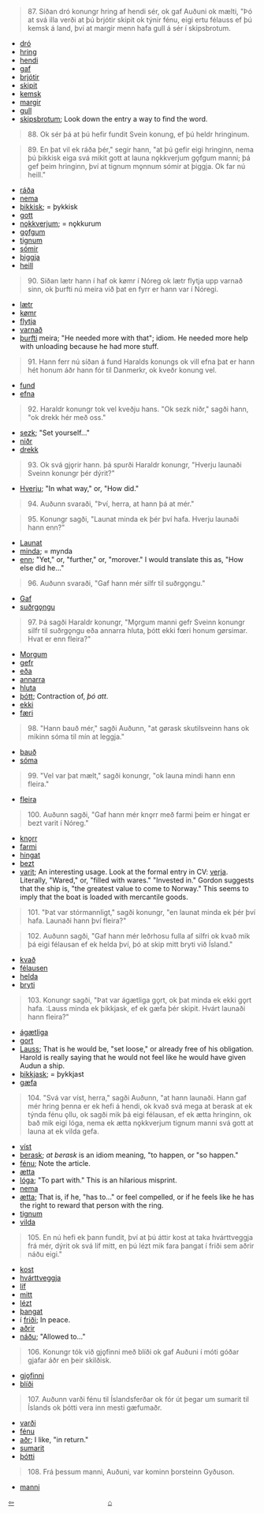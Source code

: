 >87\. Síðan dró konungr hring af hendi sér, ok gaf Auðuni ok mælti, "Þó at svá illa verði at þú brjótir skipit ok týnir fénu, eigi ertu félauss ef þú kemsk á land, því at margir menn hafa gull á sér í skipsbrotum. 

* [dró](https://en.wiktionary.org/wiki/draga#Old_Norse)
* [hring](http://www.germanic-lexicon-project.org/cgi-bin/gmc_search_v3?cmd=viewthis&id=cv:b0285:16)
* [hendi](https://en.wiktionary.org/wiki/h%C7%ABnd#Old_Norse)
* [gaf](https://en.wiktionary.org/wiki/gefa#Old_Norse)
* [brjótir](https://en.wiktionary.org/wiki/brj%C3%B3ta#Old_Norse)
* [skipit](https://en.wiktionary.org/wiki/skip#Old_Norse)
* [kemsk](https://en.wiktionary.org/wiki/koma#Old_Norse)
* [margir](https://en.wiktionary.org/wiki/margr)
* [gull](https://en.wiktionary.org/wiki/gull#Old_Norse)
* [skipsbrotum](http://www.germanic-lexicon-project.org/cgi-bin/gmc_search_v3?cmd=viewthis&id=cv:b0080:65); Look down the entry a way to find the word.

>88\. Ok sér þá at þú hefir fundit Svein konung, ef þú heldr hringinum.

>89\. En þat vil ek ráða þér," segir hann, "at þú gefir eigi hringinn, nema þú þikkisk eiga svá mikit gott at launa nǫkkverjum gǫfgum manni; þá gef þeim hringinn, því at tignum mǫnnum sómir at þiggja. Ok far nú heill."

* [ráða](https://en.wiktionary.org/wiki/r%C3%A1%C3%B0a#Old_Norse)
* [nema](https://en.wiktionary.org/wiki/nema#Etymology_2_2)
* [þikkisk](https://en.wiktionary.org/wiki/%C3%BEykkja#Old_Norse); = þykkisk
* [gott](https://en.wiktionary.org/wiki/g%C3%B3%C3%B0r)
* [nǫkkverjum](https://en.wiktionary.org/wiki/n%C7%ABkkurr); = nǫkkurum
* [gǫfgum](https://en.wiktionary.org/wiki/g%C7%ABfugr#Old_Norse)
* [tignum](https://en.wiktionary.org/wiki/tignum#Old_Norse)
* [sómir](http://www.germanic-lexicon-project.org/cgi-bin/gmc_search_v3?cmd=viewthis&id=cv:b0579:32)
* [þiggja](https://en.wiktionary.org/wiki/%C3%BEiggja#Old_Norse)
* [heill](https://en.wiktionary.org/wiki/heill)

>90\. Síðan lætr hann í haf ok kømr í Nóreg ok lætr flytja upp varnað sinn, ok þurfti nú meira við þat en fyrr er hann var í Nóregi.

* [lætr](https://en.wiktionary.org/wiki/l%C3%A1ta#Old_Norse)
* [kømr](https://en.wiktionary.org/wiki/l%C3%A1ta#Old_Norse)
* [flytja](https://en.wiktionary.org/wiki/l%C3%A1ta#Old_Norse)
* [varnað](http://www.germanic-lexicon-project.org/cgi-bin/gmc_search_v3?cmd=viewthis&id=cv:b0681:2)
* [þurfti](https://en.wiktionary.org/wiki/%C3%BEurfa#Old_Norse) meira; "He needed more with that"; idiom. He needed more help with unloading because he had more stuff. 

>91\. Hann ferr nú síðan á fund Haralds konungs ok vill efna þat er hann hét honum áðr hann fór til Danmerkr, ok kveðr konung vel.

* [fund](https://en.wiktionary.org/wiki/fundr)
* [efna](https://en.wiktionary.org/wiki/efna#Old_Norse)

>92\. Haraldr konungr tok vel kveðju hans. "Ok sezk niðr," sagði hann, "ok drekk hér með oss."

* [sezk](https://en.wiktionary.org/wiki/setja#Old_Norse); "Set yourself..." 
* [niðr](https://en.wiktionary.org/wiki/ni%C3%B0r)
* [drekk](https://en.wiktionary.org/wiki/drekka#Old_Norse)

>93\. Ok svá gjǫrir hann. þá spurði Haraldr konungr, "Hverju launaði Sveinn konungr þér dýrit?"

* [Hverju](https://en.wiktionary.org/wiki/hverr#Etymology_2); "In what way," or, "How did."

>94\. Auðunn svaraði, "Því, herra, at hann þá at mér."


>95\. Konungr sagði, "Launat minda ek þér því hafa. Hverju launaði hann enn?"

* [Launat](http://www.germanic-lexicon-project.org/cgi-bin/gmc_search_v3?cmd=viewthis&id=cv:b0375:6)
* [minda](https://en.wiktionary.org/wiki/munu#Old_Norse); = mynda
* [enn](https://en.wiktionary.org/wiki/enn#Adverb_3); "Yet," or, "further," or, "morover." I would translate this as, "How else did he..."

>96\. Auðunn svaraði, "Gaf hann mér silfr til suðrgǫngu."

* [Gaf](https://en.wiktionary.org/wiki/gefa#Old_Norse)
* [suðrgǫngu](http://www.germanic-lexicon-project.org/cgi-bin/gmc_search_v3?cmd=viewthis&id=cv:b0603:20)

>97\. Þá sagði Haraldr konungr, "Mǫrgum manni gefr Sveinn konungr silfr til suðrgǫngu eða annarra hluta, þótt ekki fœri honum gørsimar. Hvat er enn fleira?"

* [Morgum](https://en.wiktionary.org/wiki/margr)
* [gefr](https://en.wiktionary.org/wiki/gefa#Old_Norse)
* [eða](https://en.wiktionary.org/wiki/e%C3%B0a)
* [annarra](https://en.wiktionary.org/wiki/annarr)
* [hluta](https://en.wiktionary.org/wiki/hlutr)
* [þótt](https://en.wiktionary.org/wiki/%C3%BE%C3%B3); Contraction of, _þó att_.
* [ekki](https://en.wiktionary.org/wiki/ekki#Adverb_2)
* [færi](https://en.wiktionary.org/wiki/fara#Old_Norse)

>98\. "Hann bauð mér," sagði Auðunn, "at gørask skutilsveinn hans ok mikinn sóma til mín at leggja."

* [bauð](https://en.wiktionary.org/wiki/bi%C3%B0ja#Old_Norse)
* [sóma](http://www.germanic-lexicon-project.org/cgi-bin/gmc_search_v3?cmd=viewthis&id=cv:b0579:32)

>99\. "Vel var þat mælt," sagði konungr, "ok launa mindi hann enn fleira."

* [fleira](https://en.wiktionary.org/wiki/fleiri#Icelandic)

>100\. Auðunn sagði, "Gaf hann mér knǫrr með farmi þeim er hingat er bezt varit í Nóreg."

* [knǫrr](http://www.germanic-lexicon-project.org/cgi-bin/gmc_search_v3?cmd=viewthis&id=cv:b0347:16)
* [farmi](http://www.germanic-lexicon-project.org/cgi-bin/gmc_search_v3?cmd=viewthis&id=cv:b0144:26)
* [hingat](http://www.germanic-lexicon-project.org/cgi-bin/gmc_search_v3?cmd=viewthis&id=cv:b0262:51)
* [bezt](https://en.wiktionary.org/wiki/betr)
* [varit](); An interesting usage. Look at the formal entry in CV: [verja](http://www.germanic-lexicon-project.org/cgi-bin/gmc_search_v3?cmd=viewthis&id=cv:b0697:22). Literally, "Wared," or, "filled with wares." "Invested in." Gordon suggests that the ship is, "the greatest value to come to Norway." This seems to imply that the boat is loaded with mercantile goods.

>101\. "Þat var stórmannligt," sagði konungr, "en launat minda ek þér því hafa. Launaði hann því fleira?"

>102\. Auðunn sagði, "Gaf hann mér leðrhosu fulla af silfri ok kvað mik þá eigi félausan ef ek helda því, þó at skip mitt bryti við Ísland."

* [kvað](https://en.wiktionary.org/wiki/kve%C3%B0a#Old_Norse)
* [félausen](http://www.germanic-lexicon-project.org/cgi-bin/gmc_search_v3?cmd=viewthis&id=cv:b0148:2)
* [helda](https://en.wiktionary.org/wiki/halda#Old_Norse)
* [bryti](https://en.wiktionary.org/wiki/brj%C3%B3ta#Old_Norse)

>103\. Konungr sagði, "Þat var ágætliga gǫrt, ok þat minda ek ekki gǫrt hafa. :Lauss minda ek þikkjask, ef ek gæfa þér skipit. Hvárt launaði hann fleira?"

* [ágætliga](http://www.germanic-lexicon-project.org/cgi-bin/gmc_search_v3?cmd=viewthis&id=cv:b0040:41)
* [gort](https://en.wiktionary.org/wiki/gera)
* [Lauss](https://en.wiktionary.org/wiki/lauss#Old_Norse); That is he would be, "set loose," or already free of his obligation. Harold is really saying that he would not feel like he would have given Audun a ship.
* [þikkjask](https://en.wiktionary.org/wiki/%C3%BEykkja#Old_Norse); = þykkjast
* [gæfa](https://en.wiktionary.org/wiki/gefa#Old_Norse)

>104\. "Svá var víst, herra," sagði Auðunn, "at hann launaði. Hann gaf mér hring þenna er ek hefi á hendi, ok kvað svá mega at berask at ek týnda fénu ǫllu, ok sagði mik þá eigi félausan, ef ek ætta hringinn, ok bað mik eigi lóga, nema ek ætta nǫkkverjum tignum manni svá gott at launa at ek vilda gefa. 

* [víst](https://en.wiktionary.org/wiki/v%C3%ADst)
* [berask](https://en.wiktionary.org/wiki/bera#Verb_7); _at berask_ is an idiom meaning, "to happen, or "so happen."
* [fénu](https://en.wiktionary.org/wiki/f%C3%A9#Noun_3); Note the article.
* [ætta](https://en.wiktionary.org/wiki/eiga#Verb_4)
* [lóga](http://www.germanic-lexicon-project.org/cgi-bin/gmc_search_v3?cmd=viewthis&id=cv:b0399:2); "To part with." This is an hilarious misprint.
* [nema](https://en.wiktionary.org/wiki/nema#Conjugation_3)
* [ætta](https://en.wiktionary.org/wiki/eiga#Conjugation_3); That is, if he, "has to..." or feel compelled, or if he feels like he has the right to reward that person with the ring.
* [tignum](https://en.wiktionary.org/wiki/tign#Old_Norse)
* [vilda](https://en.wiktionary.org/wiki/vilja#Verb_4)

>105\. En nú hefi ek þann fundit, því at þú áttir kost at taka hvárttveggja frá mér, dýrit ok svá líf mitt, en þú lézt mik fara þangat í friði sem aðrir náðu eigi."

* [kost](https://en.wiktionary.org/wiki/kostr)
* [hvárttveggja](https://en.wiktionary.org/wiki/hv%C3%A1rrtveggja)
* [líf](https://en.wiktionary.org/wiki/l%C3%ADf#Old_Norse)
* [mitt](https://en.wiktionary.org/wiki/minn#Old_Norse)
* [lézt](https://en.wiktionary.org/wiki/l%C3%A1ta#Old_Norse)
* [þangat](http://www.germanic-lexicon-project.org/cgi-bin/gmc_search_v3?cmd=viewthis&id=cv:b0730:6)
* í [friði](https://en.wiktionary.org/wiki/fri%C3%B0r); In peace.
* [aðrir](https://en.wiktionary.org/wiki/annarr)
* [náðu](https://en.wiktionary.org/wiki/n%C3%A1#Old_Norse); "Allowed to..."

>106\. Konungr tók við gjǫfinni með blíði ok gaf Auðuni í móti góðar gjafar áðr en þeir skilðisk.

* [gjǫfinni](https://en.wiktionary.org/wiki/gj%C7%ABf)
* [blíði](http://www.germanic-lexicon-project.org/cgi-bin/gmc_search_v3?cmd=viewthis&id=cv:b0069:24)

>107\. Auðunn varði fénu til Íslandsferðar ok fór út þegar um sumarit til Íslands ok þótti vera inn mesti gæfumaðr.

* [varði](https://en.wiktionary.org/wiki/verja#Old_Norse)
* [fénu](https://en.wiktionary.org/wiki/f%C3%A9#Old_Norse)
* [aðr](https://en.wiktionary.org/wiki/%C3%A1%C3%B0r); I like, "in return."
* [sumarit](https://en.wiktionary.org/wiki/sumar#Old_Norse)
* [þótti](https://en.wiktionary.org/wiki/%C3%BEykkja#Old_Norse)

>108\. Frá þessum manni, Auðuni, var kominn þorsteinn Gyðuson.

* [manni](https://en.wiktionary.org/wiki/ma%C3%B0r)

<div style="float: left"><a href="http://rcblack.net/reader/audun4">⇦</a></div>
<div style="margin: 0 auto; width: 100px;"><a href="http://rcblack.net/grammar/front">&#8962;</a></div>

